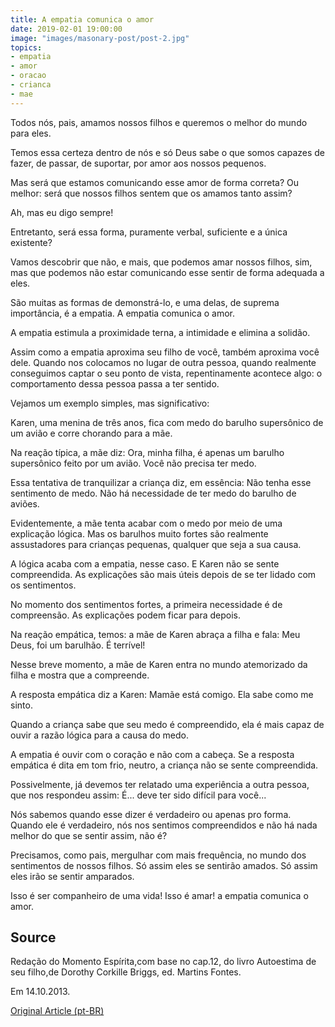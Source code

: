 ```yaml
---
title: A empatia comunica o amor
date: 2019-02-01 19:00:00
image: "images/masonary-post/post-2.jpg"
topics: 
- empatia
- amor
- oracao
- crianca
- mae
---
```


Todos nós, pais, amamos nossos filhos e queremos o melhor do mundo para eles.

Temos essa certeza dentro de nós e só Deus sabe o que somos capazes de fazer,
de passar, de suportar, por amor aos nossos pequenos.

Mas será que estamos comunicando esse amor de forma correta? Ou melhor: será
que nossos filhos sentem que os amamos tanto assim?

Ah, mas eu digo sempre!

Entretanto, será essa forma, puramente verbal, suficiente e a única existente?

Vamos descobrir que não, e mais, que podemos amar nossos filhos, sim, mas que
podemos não estar comunicando esse sentir de forma adequada a eles.

São muitas as formas de demonstrá-lo, e uma delas, de suprema importância, é a
empatia. A empatia comunica o amor.

A empatia estimula a proximidade terna, a intimidade e elimina a solidão.

Assim como a empatia aproxima seu filho de você, também aproxima você dele.
Quando nos colocamos no lugar de outra pessoa, quando realmente conseguimos
captar o seu ponto de vista, repentinamente acontece algo: o comportamento
dessa pessoa passa a ter sentido.

Vejamos um exemplo simples, mas significativo:

Karen, uma menina de três anos, fica com medo do barulho supersônico de um
avião e corre chorando para a mãe.

Na reação típica, a mãe diz: Ora, minha filha, é apenas um barulho supersônico
feito por um avião. Você não precisa ter medo.

Essa tentativa de tranquilizar a criança diz, em essência: Não tenha esse
sentimento de medo. Não há necessidade de ter medo do barulho de aviões.

Evidentemente, a mãe tenta acabar com o medo por meio de uma explicação lógica.
Mas os barulhos muito fortes são realmente assustadores para crianças pequenas,
qualquer que seja a sua causa.

A lógica acaba com a empatia, nesse caso. E Karen não se sente compreendida. As
explicações são mais úteis depois de se ter lidado com os sentimentos.

No momento dos sentimentos fortes, a primeira necessidade é de compreensão. As
explicações podem ficar para depois.

Na reação empática, temos: a mãe de Karen abraça a filha e fala: Meu Deus, foi
um barulhão. É terrível!

Nesse breve momento, a mãe de Karen entra no mundo atemorizado da filha e
mostra que a compreende.

A resposta empática diz a Karen: Mamãe está comigo. Ela sabe como me sinto.

Quando a criança sabe que seu medo é compreendido, ela é mais capaz de ouvir a
razão lógica para a causa do medo.

A empatia é ouvir com o coração e não com a cabeça. Se a resposta empática é
dita em tom frio, neutro, a criança não se sente compreendida.

Possivelmente, já devemos ter relatado uma experiência a outra pessoa, que nos
respondeu assim: É... deve ter sido difícil para você...

Nós sabemos quando esse dizer é verdadeiro ou apenas pro forma. Quando ele é
verdadeiro, nós nos sentimos compreendidos e não há nada melhor do que se
sentir assim, não é?

Precisamos, como pais, mergulhar com mais frequência, no mundo dos sentimentos
de nossos filhos. Só assim eles se sentirão amados. Só assim eles irão se
sentir amparados.

Isso é ser companheiro de uma vida! Isso é amar! a empatia comunica o amor.


## Source
Redação do Momento Espírita,com base no cap.12, do
livro Autoestima de seu filho,de Dorothy Corkille Briggs, ed.
Martins Fontes.

Em 14.10.2013.


[Original Article (pt-BR)](http://momento.com.br/pt/ler_texto.php?id=3930)
